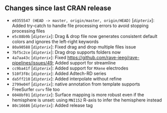 ## Changes since last CRAN release
* `e0355547 (HEAD -> master, origin/master, origin/HEAD)` [_`dipterix`_]: Added try-catch to handle file processing errors to avoid stopping processing files
* `e5c88b9b` [_`dipterix`_]: Drag & drop file now generates consistent default colors and ignores the left-right keywords
* `80a90588` [_`dipterix`_]: Fixed drag and drop multiple files issue
* `7bf5c2ce` [_`dipterix`_]: Drag drop supports folders now
* `4a7aa43c` [_`dipterix`_]: Fixed https://github.com/rave-ieeg/rave-pipelines/issues/49; Added support for streamline
* `cc9ba41f` [_`dipterix`_]: Added support for `MXene` electrodes
* `510f3f8c` [_`dipterix`_]: Added Adtech-RD series
* `da5ff210` [_`dipterix`_]: Added interpolate without refine
* `2799e04f` [_`dipterix`_]: native annotation from template supports FreeSurfer `curv` file too
* `6048bf01` [_`dipterix`_]: Surface mapping is more robust even if the hemisphere is unset: using `MNI152` R-axis to infer the hemisphere instead
* `80c16686` [_`dipterix`_]: Added release tag